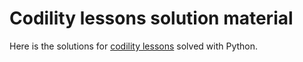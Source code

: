 # Codility lessons solution material
Here is the solutions for [codility lessons](https://app.codility.com/programmers/lessons/1-iterations/) solved with Python.